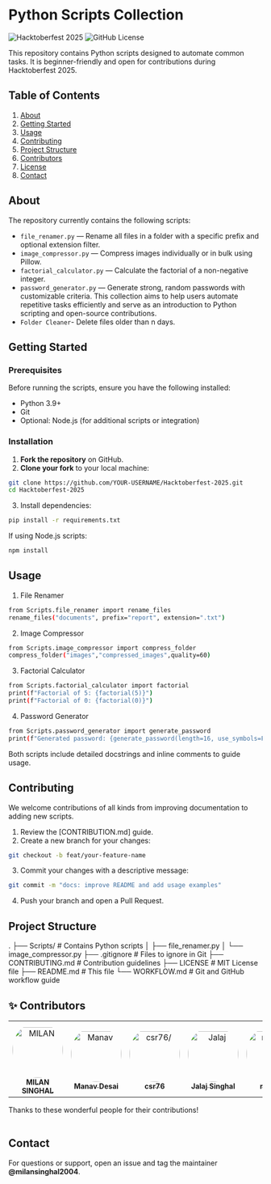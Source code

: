 # Python Scripts Collection

![Hacktoberfest 2025](https://img.shields.io/badge/Hacktoberfest-2025-orange.svg)
![GitHub License](https://img.shields.io/badge/license-MIT-blue.svg)

This repository contains Python scripts designed to automate common tasks. It is beginner-friendly and open for contributions during Hacktoberfest 2025.

## Table of Contents

1. [About](#about)
2. [Getting Started](#getting-started)
3. [Usage](#usage)
4. [Contributing](#contributing)
5. [Project Structure](#project-structure)
6. [Contributors](#contributors)
7. [License](#license)
8. [Contact](#contact)

## About

The repository currently contains the following scripts:

- `file_renamer.py` — Rename all files in a folder with a specific prefix and optional extension filter.
- `image_compressor.py` — Compress images individually or in bulk using Pillow.
- `factorial_calculator.py` — Calculate the factorial of a non-negative integer.
- `password_generator.py` — Generate strong, random passwords with customizable criteria.
  This collection aims to help users automate repetitive tasks efficiently and serve as an introduction to Python scripting and open-source contributions.
- `Folder Cleaner`- Delete files older than n days.

## Getting Started

### Prerequisites

Before running the scripts, ensure you have the following installed:

- Python 3.9+
- Git
- Optional: Node.js (for additional scripts or integration)

### Installation

1. **Fork the repository** on GitHub.
2. **Clone your fork** to your local machine:

```bash
git clone https://github.com/YOUR-USERNAME/Hacktoberfest-2025.git
cd Hacktoberfest-2025
```

3. Install dependencies:

```bash
pip install -r requirements.txt
```

If using Node.js scripts:

```bash
npm install
```

## Usage

1. File Renamer

```bash
from Scripts.file_renamer import rename_files
rename_files("documents", prefix="report", extension=".txt")
```

2. Image Compressor

```bash
from Scripts.image_compressor import compress_folder
compress_folder("images","compressed_images",quality=60)
```

3. Factorial Calculator

```bash
from Scripts.factorial_calculator import factorial
print(f"Factorial of 5: {factorial(5)}")
print(f"Factorial of 0: {factorial(0)}")
```

4. Password Generator

```bash
from Scripts.password_generator import generate_password
print(f"Generated password: {generate_password(length=16, use_symbols=False)}")
```

Both scripts include detailed docstrings and inline comments to guide usage.

## Contributing

We welcome contributions of all kinds from improving documentation to adding new scripts.

1. Review the [CONTRIBUTION.md]
   guide.
2. Create a new branch for your changes:

```bash
git checkout -b feat/your-feature-name
```

3. Commit your changes with a descriptive message:

```bash
git commit -m "docs: improve README and add usage examples"
```

4. Push your branch and open a Pull Request.

## Project Structure

.
├── Scripts/ # Contains Python scripts
│ ├── file_renamer.py
│ └── image_compressor.py
├── .gitignore # Files to ignore in Git
├── CONTRIBUTING.md # Contribution guidelines
├── LICENSE # MIT License file
├── README.md # This file
└── WORKFLOW.md # Git and GitHub workflow guide

## ✨ Contributors

<table>
<tr>
    <td align="center" style="word-wrap: break-word; width: 150.0; height: 150.0">
        <a href=https://github.com/milansinghal2004>
            <img src=https://avatars.githubusercontent.com/u/118826647?v=4 width="100;"  style="border-radius:50%;align-items:center;justify-content:center;overflow:hidden;padding-top:10px" alt=MILAN SINGHAL/>
            <br />
            <sub style="font-size:14px"><b>MILAN SINGHAL</b></sub>
        </a>
    </td>
    <td align="center" style="word-wrap: break-word; width: 150.0; height: 150.0">
        <a href=https://github.com/992manav>
            <img src=https://avatars.githubusercontent.com/u/170462638?v=4 width="100;"  style="border-radius:50%;align-items:center;justify-content:center;overflow:hidden;padding-top:10px" alt=Manav Desai/>
            <br />
            <sub style="font-size:14px"><b>Manav Desai</b></sub>
        </a>
    </td>
    <td align="center" style="word-wrap: break-word; width: 150.0; height: 150.0">
        <a href=https://github.com/csr76>
            <img src=https://avatars.githubusercontent.com/u/138115920?v=4 width="100;"  style="border-radius:50%;align-items:center;justify-content:center;overflow:hidden;padding-top:10px" alt=csr76/>
            <br />
            <sub style="font-size:14px"><b>csr76</b></sub>
        </a>
    </td>
    <td align="center" style="word-wrap: break-word; width: 150.0; height: 150.0">
        <a href=https://github.com/jalaj-25>
            <img src=https://avatars.githubusercontent.com/u/115914764?v=4 width="100;"  style="border-radius:50%;align-items:center;justify-content:center;overflow:hidden;padding-top:10px" alt=Jalaj Singhal/>
            <br />
            <sub style="font-size:14px"><b>Jalaj Singhal</b></sub>
        </a>
    </td>
    <td align="center" style="word-wrap: break-word; width: 150.0; height: 150.0">
        <a href=https://github.com/devanshsonii>
            <img src=https://avatars.githubusercontent.com/u/139559687?v=4 width="100;"  style="border-radius:50%;align-items:center;justify-content:center;overflow:hidden;padding-top:10px" alt=runn3r/>
            <br />
            <sub style="font-size:14px"><b>runn3r</b></sub>
        </a>
    </td>
</tr>
</table>

Thanks to these wonderful people for their contributions!

<table>
  <tr>
    </tr>
</table>

## Contact

For questions or support, open an issue and tag the maintainer **@milansinghal2004**.
